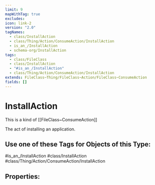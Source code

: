 ```yaml
---
limit: 9
mapWithTag: true
excludes: 
icon: link-2
version: "2.0"
tagNames:
  - class/InstallAction
  - class/Thing/Action/ConsumeAction/InstallAction
  - is_an_/InstallAction
  - schema-org/InstallAction
tags:
  - class/FileClass
  - class/InstallAction
  - "#is_an_/InstallAction"
  - class/Thing/Action/ConsumeAction/InstallAction
extends: FileClass~Thing/FileClass~Action/FileClass~ConsumeAction
fields: []
---
```


# InstallAction
This is a kind of [[FileClass~ConsumeAction]]

The act of installing an application.


## Use one of these Tags for Objects of this Type:

#is_an_/InstallAction
#class/InstallAction
#class/Thing/Action/ConsumeAction/InstallAction

## Properties:


